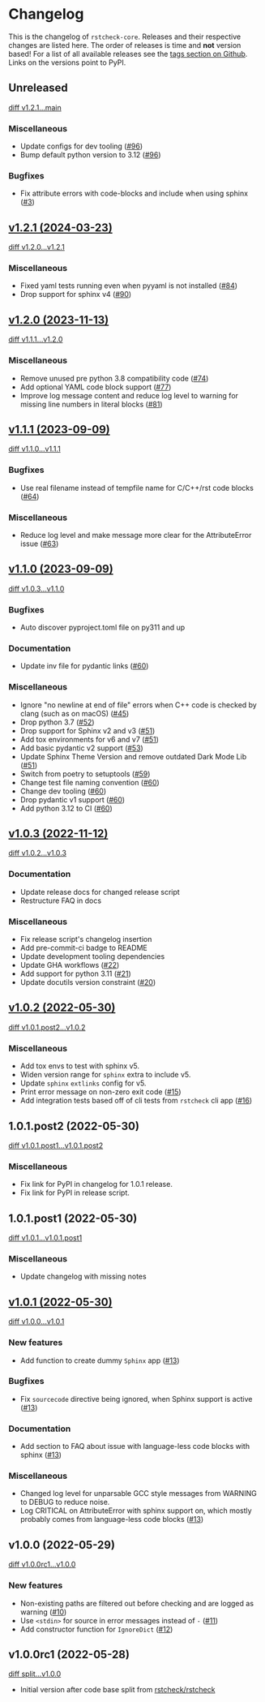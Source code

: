 # Changelog

This is the changelog of `rstcheck-core`. Releases and their respective
changes are listed here. The order of releases is time and **not** version based!
For a list of all available releases see the
[tags section on Github](https://github.com/rstcheck/rstcheck-core/tags).
Links on the versions point to PyPI.

<!-- Valid subcategories
NOTE: please use them in this order.
### BREAKING CHANGES
### New features
### Bugfixes
### Documentation
### Miscellaneous
-->

## Unreleased

[diff v1.2.1...main](https://github.com/rstcheck/rstcheck-core/compare/v1.2.1...main)

### Miscellaneous

- Update configs for dev tooling ([#96](https://github.com/rstcheck/rstcheck-core/pull/96))
- Bump default python version to 3.12 ([#96](https://github.com/rstcheck/rstcheck-core/pull/96))

### Bugfixes

- Fix attribute errors with code-blocks and include when using sphinx ([#3](https://github.com/rstcheck/rstcheck-core/issues/3))

## [v1.2.1 (2024-03-23)](https://github.com/rstcheck/rstcheck-core/releases/v1.2.1)

[diff v1.2.0...v1.2.1](https://github.com/rstcheck/rstcheck-core/compare/v1.2.0...v1.2.1)

### Miscellaneous

- Fixed yaml tests running even when pyyaml is not installed ([#84](https://github.com/rstcheck/rstcheck-core/issues/84))
- Drop support for sphinx v4 ([#90](https://github.com/rstcheck/rstcheck-core/pull/90))

## [v1.2.0 (2023-11-13)](https://github.com/rstcheck/rstcheck-core/releases/v1.2.0)

[diff v1.1.1...v1.2.0](https://github.com/rstcheck/rstcheck-core/compare/v1.1.1...v1.2.0)

### Miscellaneous

- Remove unused pre python 3.8 compatibility code ([#74](https://github.com/rstcheck/rstcheck-core/pull/74))
- Add optional YAML code block support ([#77](https://github.com/rstcheck/rstcheck-core/issues/77))
- Improve log message content and reduce log level to warning for missing line numbers in
  literal blocks ([#81](https://github.com/rstcheck/rstcheck-core/issues/81))

## [v1.1.1 (2023-09-09)](https://github.com/rstcheck/rstcheck-core/releases/v1.1.1)

[diff v1.1.0...v1.1.1](https://github.com/rstcheck/rstcheck-core/compare/v1.1.0...v1.1.1)

### Bugfixes

- Use real filename instead of tempfile name for C/C++/rst code blocks ([#64](https://github.com/rstcheck/rstcheck-core/issues/64))

### Miscellaneous

- Reduce log level and make message more clear for the AttributeError issue ([#63](https://github.com/rstcheck/rstcheck-core/issues/63))

## [v1.1.0 (2023-09-09)](https://github.com/rstcheck/rstcheck-core/releases/v1.1.0)

[diff v1.0.3...v1.1.0](https://github.com/rstcheck/rstcheck-core/compare/v1.0.3...v1.1.0)

### Bugfixes

- Auto discover pyproject.toml file on py311 and up

### Documentation

- Update inv file for pydantic links ([#60](https://github.com/rstcheck/rstcheck-core/pull/60))

### Miscellaneous

- Ignore "no newline at end of file" errors when C++ code is checked by clang (such as on macOS) ([#45](https://github.com/rstcheck/rstcheck-core/pull/45))
- Drop python 3.7 ([#52](https://github.com/rstcheck/rstcheck-core/pull/52))
- Drop support for Sphinx v2 and v3 ([#51](https://github.com/rstcheck/rstcheck-core/pull/51))
- Add tox environments for v6 and v7 ([#51](https://github.com/rstcheck/rstcheck-core/pull/51))
- Add basic pydantic v2 support ([#53](https://github.com/rstcheck/rstcheck-core/pull/53))
- Update Sphinx Theme Version and remove outdated Dark Mode Lib ([#51](https://github.com/rstcheck/rstcheck-core/pull/51))
- Switch from poetry to setuptools ([#59](https://github.com/rstcheck/rstcheck-core/pull/59))
- Change test file naming convention ([#60](https://github.com/rstcheck/rstcheck-core/pull/60))
- Change dev tooling ([#60](https://github.com/rstcheck/rstcheck-core/pull/60))
- Drop pydantic v1 support ([#60](https://github.com/rstcheck/rstcheck-core/pull/60))
- Add python 3.12 to CI ([#60](https://github.com/rstcheck/rstcheck-core/pull/60))

## [v1.0.3 (2022-11-12)](https://github.com/rstcheck/rstcheck-core/releases/v1.0.3)

[diff v1.0.2...v1.0.3](https://github.com/rstcheck/rstcheck-core/compare/v1.0.2...v1.0.3)

### Documentation

- Update release docs for changed release script
- Restructure FAQ in docs

### Miscellaneous

- Fix release script's changelog insertion
- Add pre-commit-ci badge to README
- Update development tooling dependencies
- Update GHA workflows ([#22](https://github.com/rstcheck/rstcheck-core/issues/22))
- Add support for python 3.11 ([#21](https://github.com/rstcheck/rstcheck-core/issues/21))
- Update docutils version constraint ([#20](https://github.com/rstcheck/rstcheck-core/issues/20))

## [v1.0.2 (2022-05-30)](https://pypi.org/project/rstcheck-core/1.0.2)

[diff v1.0.1.post2...v1.0.2](https://github.com/rstcheck/rstcheck-core/compare/v1.0.1.post2...v1.0.2)

### Miscellaneous

- Add tox envs to test with sphinx v5.
- Widen version range for `sphinx` extra to include v5.
- Update `sphinx` `extlinks` config for v5.
- Print error message on non-zero exit code ([#15](https://github.com/rstcheck/rstcheck-core/pull/15))
- Add integration tests based off of cli tests from `rstcheck` cli app ([#16](https://github.com/rstcheck/rstcheck-core/pull/16))

## 1.0.1.post2 (2022-05-30)

[diff v1.0.1.post1...v1.0.1.post2](https://github.com/rstcheck/rstcheck-core/compare/v1.0.1.post1...v1.0.1.post2)

### Miscellaneous

- Fix link for PyPI in changelog for 1.0.1 release.
- Fix link for PyPI in release script.

## 1.0.1.post1 (2022-05-30)

[diff v1.0.1...v1.0.1.post1](https://github.com/rstcheck/rstcheck-core/compare/v1.0.1...v1.0.1.post1)

### Miscellaneous

- Update changelog with missing notes

## [v1.0.1 (2022-05-30)](https://pypi.org/project/rstcheck-core/1.0.1)

[diff v1.0.0...v1.0.1](https://github.com/rstcheck/rstcheck-core/compare/v1.0.0...v1.0.1)

### New features

- Add function to create dummy `Sphinx` app ([#13](https://github.com/rstcheck/rstcheck-core/pull/13))

### Bugfixes

- Fix `sourcecode` directive being ignored, when Sphinx support is active ([#13](https://github.com/rstcheck/rstcheck-core/pull/13))

### Documentation

- Add section to FAQ about issue with language-less code blocks with sphinx ([#13](https://github.com/rstcheck/rstcheck-core/pull/13))

### Miscellaneous

- Changed log level for unparsable GCC style messages from WARNING to DEBUG to reduce noise.
- Log CRITICAL on AttributeError with sphinx support on, which mostly probably comes from
  language-less code blocks ([#13](https://github.com/rstcheck/rstcheck-core/pull/13))

## v1.0.0 (2022-05-29)

[diff v1.0.0rc1...v1.0.0](https://github.com/rstcheck/rstcheck-core/compare/v1.0.0rc1...v1.0.0)

### New features

- Non-existing paths are filtered out before checking and are logged as warning ([#10](https://github.com/rstcheck/rstcheck-core/pull/10))
- Use `<stdin>` for source in error messages instead of `-` ([#11](https://github.com/rstcheck/rstcheck-core/pull/11))
- Add constructor function for `IgnoreDict` ([#12](https://github.com/rstcheck/rstcheck-core/pull/12))

## v1.0.0rc1 (2022-05-28)

[diff split...v1.0.0](https://github.com/rstcheck/rstcheck-core/compare/split...v1.0.0rc1)

- Initial version after code base split from [rstcheck/rstcheck](https://github.com/rstcheck/rstcheck)
